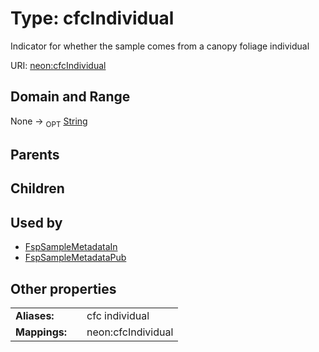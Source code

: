 
# Type: cfcIndividual


Indicator for whether the sample comes from a canopy foliage individual

URI: [neon:cfcIndividual](https://data.neonscience.org/cfcIndividual)


## Domain and Range

None ->  <sub>OPT</sub> [String](types/String.md)

## Parents


## Children


## Used by

 * [FspSampleMetadataIn](FspSampleMetadataIn.md)
 * [FspSampleMetadataPub](FspSampleMetadataPub.md)

## Other properties

|  |  |  |
| --- | --- | --- |
| **Aliases:** | | cfc individual |
| **Mappings:** | | neon:cfcIndividual |

